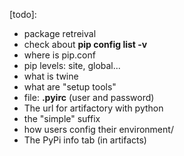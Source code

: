 [todo]:
- package retreival
- check about **pip config list -v**
- where is pip.conf
- pip levels: site, global...
- what is twine
- what are "setup tools"
- file: **.pyirc** (user and password)
- The url for artifactory with python
- the "simple" suffix
- how users config their environment/
- The PyPi info tab (in artifacts)


